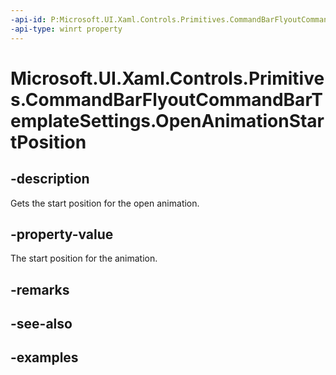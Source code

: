 ```yaml
---
-api-id: P:Microsoft.UI.Xaml.Controls.Primitives.CommandBarFlyoutCommandBarTemplateSettings.OpenAnimationStartPosition
-api-type: winrt property
---
```

<!-- Property syntax.
public double OpenAnimationStartPosition { get; }
-->

# Microsoft.UI.Xaml.Controls.Primitives.CommandBarFlyoutCommandBarTemplateSettings.OpenAnimationStartPosition


## -description

Gets the start position for the open animation.


## -property-value

The start position for the animation.


## -remarks


## -see-also


## -examples


